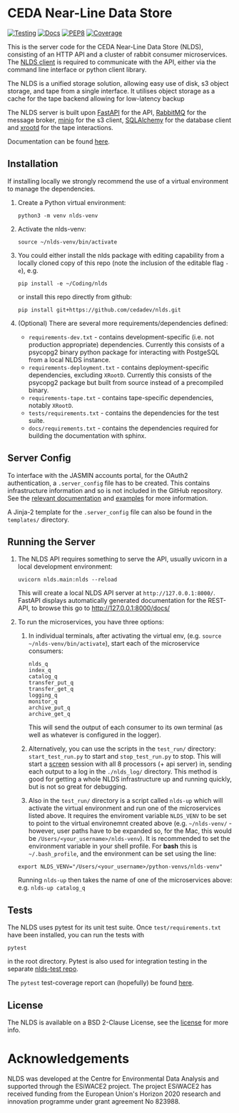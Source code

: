 CEDA Near-Line Data Store
=========================

[![Testing](https://github.com/cedadev/nlds/actions/workflows/ci.yml/badge.svg)](https://github.com/cedadev/nlds/actions/workflows/ci.yml)
[![Docs](https://github.com/cedadev/nlds/actions/workflows/pages/pages-build-deployment/badge.svg)](https://github.com/cedadev/nlds/actions/workflows/pages/pages-build-deployment)
[![PEP8](https://img.shields.io/badge/code%20style-pep8-orange.svg)](https://www.python.org/dev/peps/pep-0008/)
[![Coverage](https://cedadev.github.io/nlds/coverage.svg)](https://cedadev.github.io/nlds/coverage/htmlcov/)

This is the server code for the CEDA Near-Line Data Store (NLDS), consisting of 
an HTTP API and a cluster of rabbit consumer microservices. The 
[NLDS client](https://github.com/cedadev/nlds-client) is required to communicate 
with the API, either via the command line interface or python client library.

The NLDS is a unified storage solution, allowing easy use of disk, s3 object 
storage, and tape from a single interface. It utilises object storage as a cache
for the tape backend allowing for low-latency backup 

The NLDS server is built upon [FastAPI](https://fastapi.tiangolo.com) for the 
API, [RabbitMQ](https://www.rabbitmq.com/) for the message broker, 
[minio](https://min.io/) for the s3 client, 
[SQLAlchemy](https://www.sqlalchemy.org/) for the database client and 
[xrootd](https://xrootd.slac.stanford.edu/) for the tape interactions.

Documentation can be found [here](https://cedadev.github.io/nlds/index.html).

Installation
------------

If installing locally we strongly recommend the use of a virtual environment to 
manage the dependencies.

1.  Create a Python virtual environment:
   
    ```
    python3 -m venv nlds-venv
    ```

2.  Activate the nlds-venv:

    ```
    source ~/nlds-venv/bin/activate
    ```

3.  You could either install the nlds package with editing capability from a 
    locally cloned copy of this repo (note the inclusion of the editable flag 
    `-e`), e.g.

    ```
    pip install -e ~/Coding/nlds
    ```

    or install this repo directly from github:

    ```
    pip install git+https://github.com/cedadev/nlds.git
    ```

4.  (Optional) There are several more requirements/dependencies defined:
    *   `requirements-dev.txt` - contains development-specific (i.e. not 
    production appropriate) dependencies. Currently this consists of a psycopg2 
    binary python package for interacting with PostgeSQL from a local NLDS 
    instance. 
    *   `requirements-deployment.txt` - contains deployment-specific 
    dependencies, excluding `XRootD`. Currently this consists of the psycopg2 
    package but built from source instead of a precompiled binary. 
    *   `requirements-tape.txt` - contains tape-specific dependencies, notably 
    `XRootD`. 
    *   `tests/requirements.txt` - contains the dependencies for the test suite. 
    *   `docs/requirements.txt` - contains the dependencies required for 
    building the documentation with sphinx.

Server Config
-------------

To interface with the JASMIN accounts portal, for the OAuth2 authentication, a 
`.server_config` file has to be created. This contains infrastructure 
information and so is not included in the GitHub repository. See the 
[relevant documentation](https://cedadev.github.io/nlds/server-config/server-config.html) 
and [examples](https://cedadev.github.io/nlds/server-config/examples.html) for 
more information.

A Jinja-2 template for the `.server_config` file can also be found in the 
`templates/` directory.

Running the Server
------------------

1.  The NLDS API requires something to serve the API, usually uvicorn in a local 
    development environment:

    ```
    uvicorn nlds.main:nlds --reload
    ```

    This will create a local NLDS API server at `http://127.0.0.1:8000/`. 
    FastAPI displays automatically generated documentation for the REST-API, to 
    browse this go to http://127.0.0.1:8000/docs/

2.  To run the microservices, you have three options:
    1.  In individual terminals, after activating the virtual env, (e.g. 
        `source ~/nlds-venv/bin/activate`), start each of the microservice 
        consumers:
        ```
        nlds_q
        index_q
        catalog_q  
        transfer_put_q   
        transfer_get_q
        logging_q
        monitor_q
        archive_put_q
        archive_get_q
        ```
        This will send the output of each consumer to its own terminal (as well 
        as whatever is configured in the logger).

    2.  Alternatively, you can use the scripts in the `test_run/` directory: 
        `start_test_run.py` to start and `stop_test_run.py` to stop. 
        This will start a [screen](https://www.gnu.org/software/screen/manual/screen.html) 
        session with all 8 processors (+ api server) in, sending each output to 
        a log in the `./nlds_log/` directory.
        This method is good for getting a whole NLDS infrastructure up and running
        quickly, but is not so great for debugging.

    3.  Also in the `test_run/` directory is a script called `nlds-up` which will
    activate the virtual environment and run one of the microservices listed above.
    It requires the enviroment variable `NLDS_VENV` to be set to point to the 
    virtual environemnt created above (e.g. `~/nlds-venv/` - however, user paths 
    have to be expanded so, for the Mac, this would be 
    `/Users/<your_username>/nlds-venv`).
    It is recommended to set the environment variable in your shell profile.  For **bash** this is `~/.bash_profile`, and the environment can be set using the 
    line: 
    ```
    export NLDS_VENV="/Users/<your_username>/python-venvs/nlds-venv"
    ```
    Running `nlds-up` then takes the name of one of the microservices above: e.g. 
    `nlds-up catalog_q`


Tests
-----

The NLDS uses pytest for its unit test suite. Once `test/requirements.txt` have 
been installed, you can run the tests with 
```
pytest
```
in the root directory. Pytest is also used for integration testing in the 
separate [nlds-test repo](https://github.com/cedadev/nlds-test). 

The `pytest` test-coverage report can (hopefully) be found [here](https://cedadev.github.io/nlds/coverage/htmlcov/).


License
-------

The NLDS is available on a BSD 2-Clause License, see the [license](./LICENSE.txt) 
for more info.



Acknowledgements
================

NLDS was developed at the Centre for Environmental Data Analysis and supported 
through the ESiWACE2 project. The project ESiWACE2 has received funding from the 
European Union's Horizon 2020 research and innovation programme under grant 
agreement No 823988.
